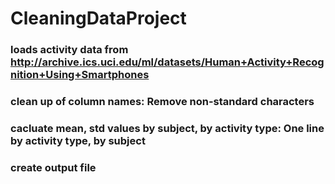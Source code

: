 # CleaningDataProject

### loads activity data from http://archive.ics.uci.edu/ml/datasets/Human+Activity+Recognition+Using+Smartphones
### clean up of column names: Remove non-standard characters
### cacluate mean, std values by subject, by activity type: One line by activity type, by subject
### create output file

